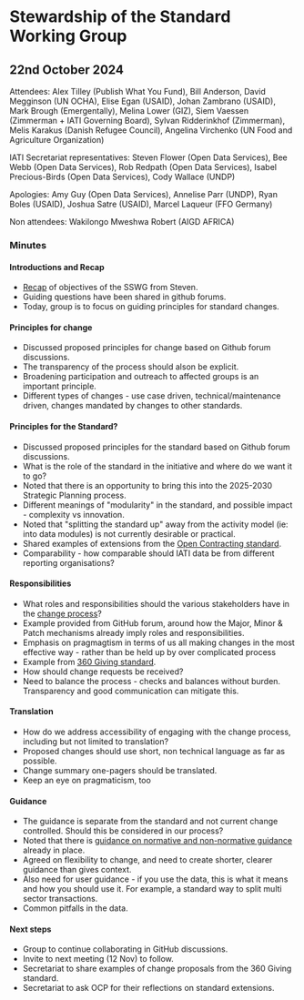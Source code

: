 # Stewardship of the Standard Working Group

## 22nd October 2024

Attendees: Alex Tilley (Publish What You Fund), Bill Anderson, David Megginson (UN OCHA),  Elise Egan (USAID), Johan Zambrano (USAID), Mark Brough (Emergentally), Melina Lower (GIZ), Siem Vaessen (Zimmerman + IATI Governing Board), Sylvan Ridderinkhof (Zimmerman), Melis Karakus (Danish Refugee Council), Angelina Virchenko (UN Food and Agriculture Organization)

IATI Secretariat representatives: Steven Flower (Open Data Services), Bee Webb (Open Data Services), Rob Redpath (Open Data Services), Isabel Precious-Birds (Open Data Services), Cody Wallace (UNDP)

Apologies: Amy Guy (Open Data Services), Annelise Parr (UNDP), Ryan Boles (USAID), Joshua Satre (USAID),  Marcel Laqueur (FFO Germany)

Non attendees: Wakilongo Mweshwa Robert (AIGD AFRICA)

### Minutes 

#### Introductions and Recap

* [Recap](https://docs.google.com/presentation/d/1A8YI77gWSAwnbmRglQXiqa4yum4KqpIiI1xILKkEaG0/edit?usp=sharing) of objectives of the SSWG from Steven.
* Guiding questions have been shared in github forums.
* Today, group is to focus on guiding principles for standard changes.

#### Principles for change

* Discussed proposed principles for change based on Github forum discussions.
* The transparency of the process should alson be explicit.
* Broadening participation and outreach to affected groups is an important principle.
* Different types of changes - use case driven, technical/maintenance driven, changes mandated by changes to other standards. 

#### Principles for the Standard?

* Discussed proposed principles for the standard based on Github forum discussions.
* What is the role of the standard in the initiative and where do we want it to go?
* Noted that there is an opportunity to bring this into the 2025-2030 Strategic Planning process.
* Different meanings of "modularity" in the standard, and possible impact - complexity vs innovation.
* Noted that "splitting the standard up" away from the activity model (ie: into data modules) is not currently desirable or practical.
* Shared examples of extensions from the [Open Contracting standard](https://extensions.open-contracting.org/en/).
* Comparability - how comparable should IATI data be from different reporting organisations?

#### Responsibilities

* What roles and responsibilities should the various stakeholders have in the [change process](https://iatistandard.org/en/iati-standard/upgrades/how-we-manage-the-standard/)?
* Example provided from GitHub forum, around how the Major, Minor & Patch mechanisms already imply roles and responsibilities.
* Emphasis on pragmagtism in terms of us all making changes in the most effective way - rather than be held up by over complicated process
* Example from [360 Giving standard](https://www.threesixtygiving.org/data-standard/governance-of-the-data-standard/).
* How should change requests be received?
* Need to balance the process - checks and balances without burden. Transparency and good communication can mitigate this.

#### Translation

* How do we address accessibility of engaging with the change process, including but not limited to translation?
* Proposed changes should use short, non technical language as far as possible.
* Change summary one-pagers should be translated.
* Keep an eye on pragmaticism, too

#### Guidance

* The guidance is separate from the standard and not current change controlled. Should this be considered in our process?
* Noted that there is [guidance on normative and non-normative guidance](https://iatistandard.org/en/iati-standard/upgrades/guidance-updates/) already in place.
* Agreed on flexibility to change, and need to create shorter, clearer guidance than gives context.
* Also need for user guidance - if you use the data, this is what it means and how you should use it. For example, a standard way to split multi sector transactions.
* Common pitfalls in the data.

#### Next steps

* Group to continue collaborating in GitHub discussions.
* Invite to next meeting (12 Nov) to follow.
* Secretariat to share examples of change proposals from the 360 Giving standard.
* Secretariat to ask OCP for their reflections on standard extensions.
